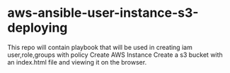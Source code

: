 # aws-ansible-user-instance-s3-deploying 
This repo will contain playbook that will be used in creating iam user,role,groups with policy
Create AWS Instance
Create a s3 bucket with an index.html file and viewing it on the browser.
